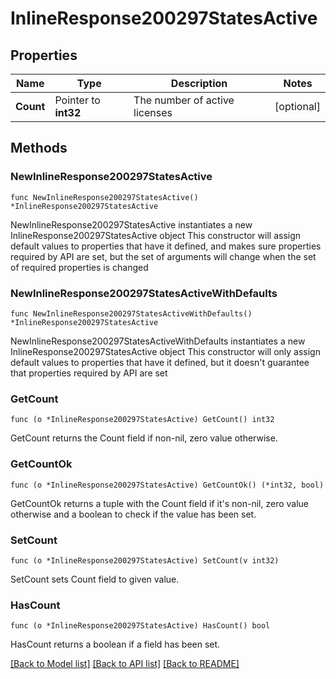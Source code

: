 # InlineResponse200297StatesActive

## Properties

Name | Type | Description | Notes
------------ | ------------- | ------------- | -------------
**Count** | Pointer to **int32** | The number of active licenses | [optional] 

## Methods

### NewInlineResponse200297StatesActive

`func NewInlineResponse200297StatesActive() *InlineResponse200297StatesActive`

NewInlineResponse200297StatesActive instantiates a new InlineResponse200297StatesActive object
This constructor will assign default values to properties that have it defined,
and makes sure properties required by API are set, but the set of arguments
will change when the set of required properties is changed

### NewInlineResponse200297StatesActiveWithDefaults

`func NewInlineResponse200297StatesActiveWithDefaults() *InlineResponse200297StatesActive`

NewInlineResponse200297StatesActiveWithDefaults instantiates a new InlineResponse200297StatesActive object
This constructor will only assign default values to properties that have it defined,
but it doesn't guarantee that properties required by API are set

### GetCount

`func (o *InlineResponse200297StatesActive) GetCount() int32`

GetCount returns the Count field if non-nil, zero value otherwise.

### GetCountOk

`func (o *InlineResponse200297StatesActive) GetCountOk() (*int32, bool)`

GetCountOk returns a tuple with the Count field if it's non-nil, zero value otherwise
and a boolean to check if the value has been set.

### SetCount

`func (o *InlineResponse200297StatesActive) SetCount(v int32)`

SetCount sets Count field to given value.

### HasCount

`func (o *InlineResponse200297StatesActive) HasCount() bool`

HasCount returns a boolean if a field has been set.


[[Back to Model list]](../README.md#documentation-for-models) [[Back to API list]](../README.md#documentation-for-api-endpoints) [[Back to README]](../README.md)


